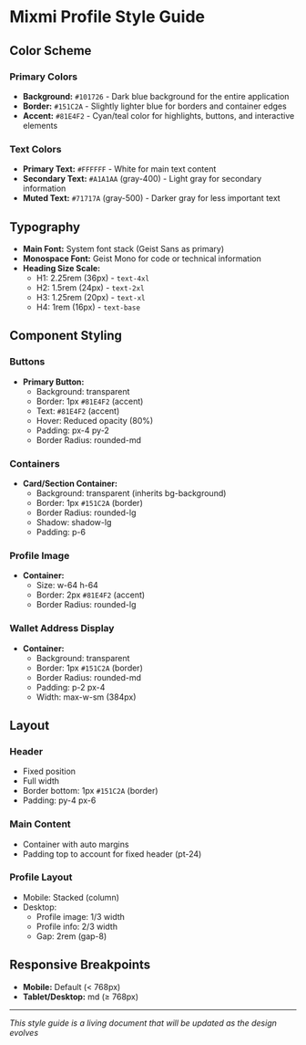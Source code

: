 # Mixmi Profile Style Guide

## Color Scheme

### Primary Colors
- **Background:** `#101726` - Dark blue background for the entire application
- **Border:** `#151C2A` - Slightly lighter blue for borders and container edges
- **Accent:** `#81E4F2` - Cyan/teal color for highlights, buttons, and interactive elements

### Text Colors
- **Primary Text:** `#FFFFFF` - White for main text content
- **Secondary Text:** `#A1A1AA` (gray-400) - Light gray for secondary information
- **Muted Text:** `#71717A` (gray-500) - Darker gray for less important text

## Typography

- **Main Font:** System font stack (Geist Sans as primary)
- **Monospace Font:** Geist Mono for code or technical information
- **Heading Size Scale:**
  - H1: 2.25rem (36px) - `text-4xl`
  - H2: 1.5rem (24px) - `text-2xl`
  - H3: 1.25rem (20px) - `text-xl`
  - H4: 1rem (16px) - `text-base`

## Component Styling

### Buttons
- **Primary Button:** 
  - Background: transparent
  - Border: 1px `#81E4F2` (accent)
  - Text: `#81E4F2` (accent)
  - Hover: Reduced opacity (80%)
  - Padding: px-4 py-2
  - Border Radius: rounded-md

### Containers
- **Card/Section Container:**
  - Background: transparent (inherits bg-background)
  - Border: 1px `#151C2A` (border)
  - Border Radius: rounded-lg
  - Shadow: shadow-lg
  - Padding: p-6

### Profile Image
- **Container:**
  - Size: w-64 h-64
  - Border: 2px `#81E4F2` (accent)
  - Border Radius: rounded-lg

### Wallet Address Display
- **Container:**
  - Background: transparent
  - Border: 1px `#151C2A` (border)
  - Border Radius: rounded-md
  - Padding: p-2 px-4
  - Width: max-w-sm (384px)

## Layout

### Header
- Fixed position
- Full width
- Border bottom: 1px `#151C2A` (border)
- Padding: py-4 px-6

### Main Content
- Container with auto margins
- Padding top to account for fixed header (pt-24)

### Profile Layout
- Mobile: Stacked (column)
- Desktop: 
  - Profile image: 1/3 width
  - Profile info: 2/3 width
  - Gap: 2rem (gap-8)

## Responsive Breakpoints

- **Mobile:** Default (< 768px)
- **Tablet/Desktop:** md (≥ 768px)

---

*This style guide is a living document that will be updated as the design evolves* 
